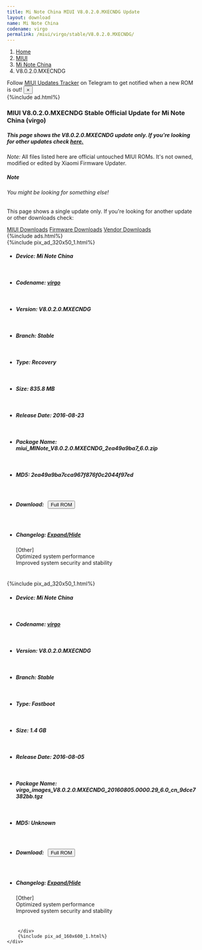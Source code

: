 ```yaml
---
title: Mi Note China MIUI V8.0.2.0.MXECNDG Update
layout: download
name: Mi Note China
codename: virgo
permalink: /miui/virgo/stable/V8.0.2.0.MXECNDG/
---
```

<nav aria-label="breadcrumb">
    <ol class="breadcrumb">
        <li class="breadcrumb-item"><a href="/">Home</a></li>
        <li class="breadcrumb-item"><a href="/miui/">MIUI</a></li>
        <li class="breadcrumb-item"><a href="/miui/virgo/">Mi Note China</a></li>
        <li class="breadcrumb-item active" aria-current="page">V8.0.2.0.MXECNDG</li>
    </ol>
</nav>
<div class="alert alert-primary alert-dismissible fade show" role="alert">
    Follow <a href="https://t.me/MIUIUpdatesTracker" class="alert-link">MIUI Updates Tracker</a> on Telegram to get
    notified when a new ROM is out!
    <button type="button" class="close" data-dismiss="alert" aria-label="Close">
        <span aria-hidden="true">&times;</span>
    </button>
</div>
{%include ad.html%}
<div class="col-12 mx-auto">
    <h3 class="title bg-light p-2 rounded">MIUI V8.0.2.0.MXECNDG Stable Official Update for Mi Note China (virgo)</h3>
    <h5>This page shows the V8.0.2.0.MXECNDG update only. If you're looking for other updates check
        <a href="/miui/virgo/">here.</a></h5>
    <p><i>Note: </i>All files listed here are official untouched MIUI ROMs.
        It's not owned, modified or edited by Xiaomi Firmware Updater.</p>
    <div class="card">
        <div class="card-body">
            <h5 class="card-title">Note</h5>
            <h6 class="card-subtitle mb-2 text-muted">You might be looking for something else!</h6>
            <p class="card-text">This page shows a single update only.
                If you're looking for another update or other downloads check:</p>
            <a href="/miui/" class="card-link">MIUI Downloads</a>
            <a href="/firmware/" class="card-link">Firmware Downloads</a>
            <a href="/vendor/" class="card-link">Vendor Downloads</a>
        </div>
    </div>
    {%include ads.html%}
    <div class="row justify-content-center">
        <div class="col-10" id="downloads">
                    <div class="card card-body">
            {%include pix_ad_320x50_1.html%}
            <ul class="list-unstyled">
                <li style="padding-bottom: 10px;">
                    <h5><b>Device: </b>Mi Note China</h5>
                </li>
                <li style="padding-bottom: 10px;">
                    <h5><b>Codename: </b> <a href="/miui/virgo/" target="_blank">virgo</a> </h5>
                </li>
                <li style="padding-bottom: 10px;">
                    <h5><b>Version: </b>V8.0.2.0.MXECNDG</h5>
                </li>
                <li style="padding-bottom: 10px;">
                    <h5><b>Branch: </b>Stable</h5>
                </li>
                <li style="padding-bottom: 10px;">
                    <h5><b>Type: </b>Recovery</h5>
                </li>
                <li style="padding-bottom: 10px;">
                    <h5><b>Size: </b>835.8 MB</h5>
                </li>
                <li style="padding-bottom: 10px;">
                    <h5><b>Release Date: </b>2016-08-23</h5>
                </li>
                <li style="padding-bottom: 10px;">
                    <h5><b>Package Name: </b><span id="filename" class="text-dark">miui_MINote_V8.0.2.0.MXECNDG_2ea49a9ba7_6.0.zip</span></h5>
                </li>
                <li style="padding-bottom: 10px;">
                    <h5><b>MD5: </b><span id="md5" class="text-muted">2ea49a9ba7cca967f876f0c2044f97ed</span></h5>
                </li>
                <li style="padding-bottom: 10px;">
                    <h5><b>Download: </b><button type="button" id="download" class="btn btn-primary" style="margin: 7px;"
                            onclick="window.open('https://bigota.d.miui.com/V8.0.2.0.MXECNDG/miui_MINote_V8.0.2.0.MXECNDG_2ea49a9ba7_6.0.zip', '_blank');"><i class="fa fa-download"></i> Full ROM</button></h5>
                </li>
                <li style="padding-bottom: 10px;">
                    <h5><b>Changelog: </b><a href="#virgo_1_changelog" data-toggle="collapse" role="button"
                            aria-expanded="false" aria-controls="virgo_1_changelog"> <i class="fa fa-arrow-down"
                                aria-hidden="true"></i> Expand/Hide</a></h5>
                    <div class="collapse" id="virgo_1_changelog">
                        <p id="changelog_text">[Other]<br>Optimized system performance<br>Improved system security and stability</p>
                    </div>
                </li>
            </ul>
        </div>
        <div class="card card-body">
            {%include pix_ad_320x50_1.html%}
            <ul class="list-unstyled">
                <li style="padding-bottom: 10px;">
                    <h5><b>Device: </b>Mi Note China</h5>
                </li>
                <li style="padding-bottom: 10px;">
                    <h5><b>Codename: </b> <a href="/miui/virgo/" target="_blank">virgo</a> </h5>
                </li>
                <li style="padding-bottom: 10px;">
                    <h5><b>Version: </b>V8.0.2.0.MXECNDG</h5>
                </li>
                <li style="padding-bottom: 10px;">
                    <h5><b>Branch: </b>Stable</h5>
                </li>
                <li style="padding-bottom: 10px;">
                    <h5><b>Type: </b>Fastboot</h5>
                </li>
                <li style="padding-bottom: 10px;">
                    <h5><b>Size: </b>1.4 GB</h5>
                </li>
                <li style="padding-bottom: 10px;">
                    <h5><b>Release Date: </b>2016-08-05</h5>
                </li>
                <li style="padding-bottom: 10px;">
                    <h5><b>Package Name: </b><span id="filename" class="text-dark">virgo_images_V8.0.2.0.MXECNDG_20160805.0000.29_6.0_cn_9dce7382bb.tgz</span></h5>
                </li>
                <li style="padding-bottom: 10px;">
                    <h5><b>MD5: </b><span id="md5" class="text-muted">Unknown</span></h5>
                </li>
                <li style="padding-bottom: 10px;">
                    <h5><b>Download: </b><button type="button" id="download" class="btn btn-primary" style="margin: 7px;"
                            onclick="window.open('https://bigota.d.miui.com/V8.0.2.0.MXECNDG/virgo_images_V8.0.2.0.MXECNDG_20160805.0000.29_6.0_cn_9dce7382bb.tgz', '_blank');"><i class="fa fa-download"></i> Full ROM</button></h5>
                </li>
                <li style="padding-bottom: 10px;">
                    <h5><b>Changelog: </b><a href="#virgo_2_changelog" data-toggle="collapse" role="button"
                            aria-expanded="false" aria-controls="virgo_2_changelog"> <i class="fa fa-arrow-down"
                                aria-hidden="true"></i> Expand/Hide</a></h5>
                    <div class="collapse" id="virgo_2_changelog">
                        <p id="changelog_text">[Other]<br>Optimized system performance<br>Improved system security and stability</p>
                    </div>
                </li>
            </ul>
        </div>

        </div>
        {%include pix_ad_160x600_1.html%}
    </div>
</div>